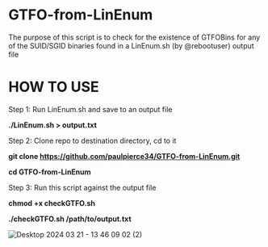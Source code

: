 # GTFO-from-LinEnum
The purpose of this script is to check for the existence of GTFOBins for any of the SUID/SGID binaries found in a LinEnum.sh (by @rebootuser) output file

# HOW TO USE
Step 1: Run LinEnum.sh and save to an output file

**./LinEnum.sh > output.txt**

Step 2: Clone repo to destination directory, cd to it

**git clone https://github.com/paulpierce34/GTFO-from-LinEnum.git**

**cd GTFO-from-LinEnum**




Step 3: Run this script against the output file

**chmod +x checkGTFO.sh**

**./checkGTFO.sh /path/to/output.txt**

![Desktop 2024 03 21 - 13 46 09 02 (2)](https://github.com/paulpierce34/GTFO-from-LinEnum/assets/33561650/da2c5c98-2d90-4039-8ace-20ff4740f35f)
